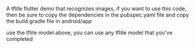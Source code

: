 
A tflite flutter demo that recognizes images, if you want to use this code, then be sure to copy the dependencies in the pubspec.yaml file and copy the build.gradle file in android/app

use the tflite model above, you can use any tflite model that you've completed
